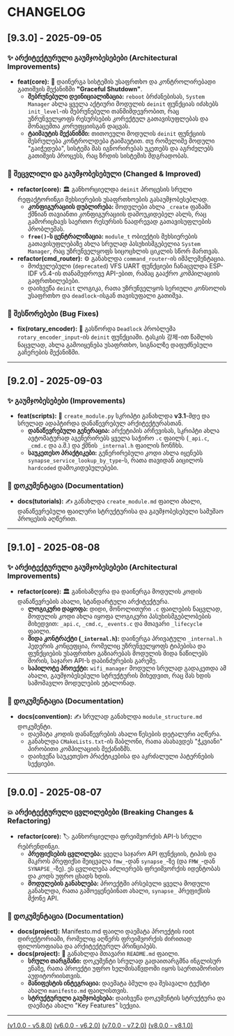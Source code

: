 # CHANGELOG

## [9.3.0] - 2025-09-05

### ✨ არქიტექტურული გაუმჯობესებები (Architectural Improvements)

- **feat(core):** 🚀 დაინერგა სისტემის უსაფრთხო და კონტროლირებადი გათიშვის მექანიზმი **"Graceful Shutdown"**.
  - **შებრუნებული დეინიციალიზაცია:** `reboot` ბრძანებისას, `System Manager` ახლა ყველა აქტიური მოდულის `deinit` ფუნქციას იძახებს `init_level`-ის შებრუნებული თანმიმდევრობით, რაც უზრუნველყოფს რესურსების კორექტულ გათავისუფლებას და მონაცემთა კორუფციისგან დაცვას.
  - **ტაიმაუტის მექანიზმი:** თითოეული მოდულის `deinit` ფუნქციის შესრულება კონტროლდება ტაიმაუტით. თუ რომელიმე მოდული "გაიჭედება", სისტემა მას იგნორირებას უკეთებს და აგრძელებს გათიშვის პროცესს, რაც ზრდის სისტემის მდგრადობას.

### 🔄 შეცვლილი და გაუმჯობესებული (Changed & Improved)

- **refactor(core):** 🏛️ განხორციელდა `deinit` პროცესის სრული რეფაქტორინგი მეხსიერების უსაფრთხოების გასაუმჯობესებლად.
  - **კონფიგურაციის დუბლირება:** მოდულები ახლა `_create` ფაზაში ქმნიან თავიანთი კონფიგურაციის დამოუკიდებელ ასლს, რაც გამორიცხავს საერთო რესურსის ნაადრევად გათავისუფლების პრობლემას.
  - **`free()`-ს ცენტრალიზაცია:** `module_t` ობიექტის მეხსიერების გათავისუფლებაზე ახლა სრულად პასუხისმგებელია `System Manager`, რაც უზრუნველყოფს სიცოცხლის ციკლის სწორ მართვას.
- **refactor(cmd_router):** ⚙️ განახლდა `command_router`-ის იმპლემენტაცია.
  - მოძველებული (`deprecated`) VFS UART ფუნქციები ჩანაცვლდა ESP-IDF v5.4-ის თანამედროვე API-ებით, რამაც გააქრო კომპილაციის გაფრთხილებები.
  - დაიხვეწა `deinit` ლოგიკა, რათა უზრუნველყოს სერიული კონსოლის უსაფრთხო და `deadlock`-ისგან თავისუფალი გათიშვა.

### 🐛 შესწორებები (Bug Fixes)

- **fix(rotary_encoder):** 🐞 გასწორდა `Deadlock` პრობლემა `rotary_encoder_input`-ის `deinit` ფუნქციაში. ტასკის 강제-ით წაშლის ნაცვლად, ახლა გამოიყენება უსაფრთხო, სიგნალზე დაფუძნებული გაჩერების მექანიზმი.

---

## [9.2.0] - 2025-09-03

### ✨ გაუმჯობესებები (Improvements)

- **feat(scripts):** 🚀 `create_module.py` სკრიპტი განახლდა **v3.1**-მდე და სრულად ადაპტირდა დანაწევრებულ არქიტექტურასთან.
  - **დანაწევრებული გენერაცია:** არქეტიპის არჩევისას, სკრიპტი ახლა ავტომატურად აგენერირებს ყველა საჭირო `.c` ფაილს (`_api.c`, `_cmd.c` და ა.შ.) და ქმნის `_internal.h` ფაილის ჩონჩხს.
  - **საუკეთესო პრაქტიკები:** გენერირებული კოდი ახლა იყენებს `synapse_service_lookup_by_type`-ს, რათა თავიდან აიცილოს `hardcoded` დამოკიდებულებები.

### 📄 დოკუმენტაცია (Documentation)

- **docs(tutorials):** ✍️ განახლდა `create_module.md` ფაილი ახალი, დანაწევრებული ფაილური სტრუქტურისა და გაუმჯობესებული სამუშაო პროცესის აღწერით.

---

## [9.1.0] - 2025-08-08

### ✨ არქიტექტურული გაუმჯობესებები (Architectural Improvements)

- **refactor(core):** 🏛️ განისაზღვრა და დაინერგა მოდულის კოდის დანაწევრების ახალი, სტანდარტული არქიტექტურა.
  - **ლოგიკური დაყოფა:** დიდი, მონოლითური `.c` ფაილების ნაცვლად, მოდულის კოდი ახლა იყოფა ლოგიკური პასუხისმგებლობების მიხედვით: `_api.c`, `_cmd.c`, `_events.c` და მთავარი `_lifecycle` ფაილი.
  - **შიდა კონტრაქტი (`_internal.h`):** დაინერგა პრივატული `_internal.h` ჰედერის კონცეფცია, რომელიც უზრუნველყოფს ტიპებისა და ფუნქციების უსაფრთხო გაზიარებას მოდულის შიდა ნაწილებს შორის, საჯარო API-ს დაბინძურების გარეშე.
  - **საპილოტე პროექტი:** `wifi_manager` მოდული სრულად გადაკეთდა ამ ახალი, გაუმჯობესებული სტრუქტურის მიხედვით, რაც მას ხდის სამომავლო მოდულების ეტალონად.

### 📄 დოკუმენტაცია (Documentation)

- **docs(convention):** ✍️ სრულად განახლდა `module_structure.md` დოკუმენტი.
  - დაემატა კოდის დანაწევრების ახალი წესების დეტალური აღწერა.
  - განახლდა `CMakeLists.txt`-ის შაბლონი, რათა ასახავდეს "ჭკვიანი" პირობითი კომპილაციის მექანიზმს.
  - დაიხვეწა საუკეთესო პრაქტიკებისა და აკრძალული პატერნების სექციები.

---

## [9.0.0] - 2025-08-07

### 💥 არქიტექტურული ცვლილებები (Breaking Changes & Refactoring)

- **refactor(core):** 🏷️ განხორციელდა ფრეიმვორქის API-ს სრული რებრენდინგი.
  - **პრეფიქსების ცვლილება:** ყველა საჯარო API ფუნქციის, ტიპის და მაკროს პრეფიქსი შეიცვალა `fmw_`-დან `synapse_`-ზე (და `FMW_`-დან `SYNAPSE_`-ზე). ეს ცვლილება აძლიერებს ფრეიმვორქის იდენტობას და კოდს უფრო ცხადს ხდის.
  - **მოდულების განახლება:** პროექტში არსებული ყველა მოდული განახლდა, რათა გამოეყენებინათ ახალი, `synapse_` პრეფიქსის მქონე API.

### 📄 დოკუმენტაცია (Documentation)

- **docs(project):**  Manifesto.md ფაილი დაემატა პროექტის root დირექტორიაში, რომელიც აღწერს ფრეიმვორქის ძირითად ფილოსოფიასა და არქიტექტურულ პრინციპებს.
- **docs(project):** 🚀 განახლდა მთავარი `README.md` ფაილი.
  - **სრული თარგმანი:** დოკუმენტი სრულად გადაითარგმნა ინგლისურ ენაზე, რათა პროექტი უფრო ხელმისაწვდომი იყოს საერთაშორისო აუდიტორიისთვის.
  - **მანიფესტის ინტეგრაცია:** დაემატა ბმული და შესავალი ტექსტი ახალი `manifesto.md` ფაილისთვის.
  - **სტრუქტურული გაუმჯობესება:** დაიხვეწა დოკუმენტის სტრუქტურა და დაემატა ახალი "Key Features" სექცია.

---
[(v1.0.0 - v5.8.0)](docs/changelog/v5.md)
[(v6.0.0 - v6.2.0)](docs/changelog/v6.md)
[(v7.0.0 - v7.2.0)](docs/changelog/v7.md)
[(v8.0.0 - v8.1.0)](docs/changelog/v8.md)
